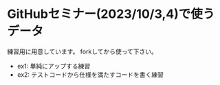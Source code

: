 # GitHubセミナー(2023/10/3,4)で使うデータ

練習用に用意しています。
forkしてから使って下さい。

* ex1: 単純にアップする練習
* ex2: テストコードから仕様を満たすコードを書く練習
